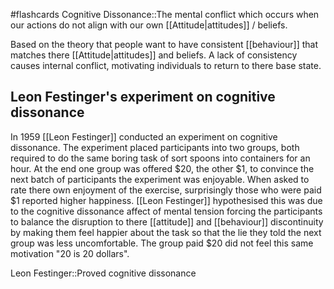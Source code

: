 #flashcards 
Cognitive Dissonance::The mental conflict which occurs when our actions do not align with our own [[Attitude|attitudes]] / beliefs.
<!--SR:!2023-11-14,7,250-->

Based on the theory that people want to have consistent [[behaviour]] that matches there [[Attitude|attitudes]] and beliefs. A lack of consistency causes internal conflict, motivating individuals to return to there base state.

## Leon Festinger's experiment on cognitive dissonance
In 1959 [[Leon Festinger]] conducted an experiment on cognitive dissonance. The experiment placed participants into two groups, both required to do the same boring task of sort spoons into containers for an hour. At the end one group was offered $20, the other $1, to convince the next batch of participants the experiment was enjoyable. When asked to rate there own enjoyment of the exercise, surprisingly those who were paid $1 reported higher happiness. [[Leon Festinger]] hypothesised this was due to the cognitive dissonance affect of mental tension forcing the participants to balance the disruption to there [[attitude]] and [[behaviour]] discontinuity by making them feel happier about the task so that the lie they told the next group was less uncomfortable. The group paid $20 did not feel this same motivation "20 is 20 dollars".

Leon Festinger::Proved cognitive dissonance
<!--SR:!2023-11-08,4,270-->